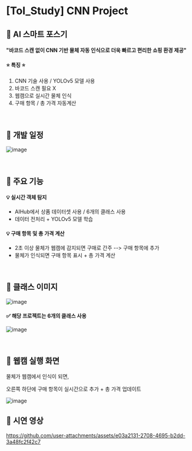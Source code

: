 # [ToI_Study] CNN Project
## 📌 AI 스마트 포스기

#### "바코드 스캔 없이 CNN 기반 물체 자동 인식으로 더욱 빠르고 편리한 쇼핑 환경 제공" 

   #### ⭐ 특징 ⭐
1. CNN 기술 사용 / YOLOv5 모델 사용
2. 바코드 스캔 필요 X
3. 웹캠으로 실시간 물체 인식
4. 구매 항목 / 총 가격 자동계산
   
<br>

## 📌 개발 일정
![image](https://github.com/user-attachments/assets/bbfcf9a6-3578-407e-8422-54faf08f35be)

<br>


## 📌 주요 기능
#### 💡 실시간 객체 탐지
- AIHub에서 상품 데이터셋 사용 / 6개의 클래스 사용
- 데이터 전처리 + YOLOv5 모델 학습
  
#### 💡 구매 항목 및 총 가격 계산
- 2초 이상 물체가 웹캠에 감지되면 구매로 간주 --> 구매 항목에 추가
- 물체가 인식되면 구매 항목 표시 + 총 가격 계산

<br>

## 📌 클래스 이미지 
![image](https://github.com/user-attachments/assets/ac78375e-4303-47b5-b964-346952fe3ecc)

#### ✅ 해당 프로젝트는 6개의 클래스 사용
![image](https://github.com/user-attachments/assets/532ab69d-c98b-45ae-bbb5-a37672d5fc6c)

<br>

## 📌 웹캠 실행 화면
물체가 웹캠에서 인식이 되면, <br>

오른쪽 하단에 구매 항목이 실시간으로 추가 + 총 가격 업데이트

![image](https://github.com/user-attachments/assets/453ae14d-4d69-4dbe-b16d-2ebfe025a7d2)



## 📌 시연 영상
https://github.com/user-attachments/assets/e03a2131-2708-4695-b2dd-3a48fc2f42c7


